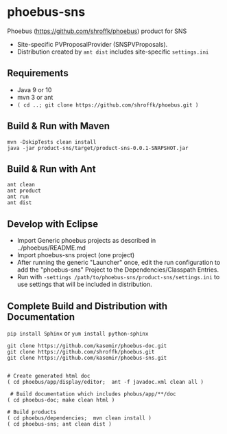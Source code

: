 # phoebus-sns

Phoebus (https://github.com/shroffk/phoebus) product for SNS

 * Site-specific PVProposalProvider (SNSPVProposals).
 * Distribution created by `ant dist` includes site-specific `settings.ini`

## Requirements
 * Java 9 or 10
 * mvn 3 or ant
 * `( cd ..; git clone https://github.com/shroffk/phoebus.git )`

## Build & Run with Maven
```
mvn -DskipTests clean install
java -jar product-sns/target/product-sns-0.0.1-SNAPSHOT.jar 
```

## Build & Run with Ant
```
ant clean
ant product
ant run
ant dist
```

## Develop with Eclipse
 * Import Generic phoebus projects as described in ../phoebus/README.md
 * Import phoebus-sns project (one project)
 * After running the generic "Launcher" once, edit the run configuration
   to add the "phoebus-sns" Project to the Dependencies/Classpath Entries.
 * Run with `-settings /path/to/phoebus-sns/product-sns/settings.ini` to use
   settings that will be included in distribution.
 

## Complete Build and Distribution with Documentation
`pip install Sphinx` or `yum install python-sphinx`


```
git clone https://github.com/kasemir/phoebus-doc.git
git clone https://github.com/shroffk/phoebus.git
git clone https://github.com/kasemir/phoebus-sns.git


# Create generated html doc
( cd phoebus/app/display/editor;  ant -f javadoc.xml clean all )
 
 # Build documentation which includes phobus/app/**/doc
( cd phoebus-doc; make clean html )

# Build products
( cd phoebus/dependencies;  mvn clean install )
( cd phoebus-sns; ant clean dist )

```


 
